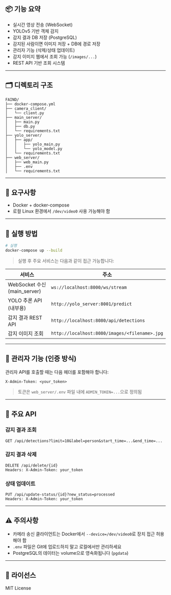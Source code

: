 ## 📦 기능 요약

- 실시간 영상 전송 (WebSocket)
- YOLOv5 기반 객체 감지
- 감지 결과 DB 저장 (PostgreSQL)
- 감지된 사람이면 이미지 저장 + DB에 경로 저장
- 관리자 기능 (삭제/상태 업데이트)
- 감지 이미지 웹에서 조회 가능 (`/images/...`)
- REST API 기반 조회 시스템

---

## 🗂️ 디렉토리 구조

```
FAIND/
├── docker-compose.yml
├── camera_client/
│   └── client.py
├── main_server/
│   ├── main.py
│   ├── db.py
│   └── requirements.txt
├── yolo_server/
│   ├── app/
│   │   ├── yolo_main.py
│   │   └── yolo_model.py
│   └── requirements.txt
├── web_server/
│   ├── web_main.py
│   ├── .env
│   └── requirements.txt
```

---

## 🧰 요구사항

- Docker + docker-compose
- 로컬 Linux 환경에서 `/dev/video0` 사용 가능해야 함

---

## 🚀 실행 방법

```bash
# 실행
docker-compose up --build
```

> 실행 후 주요 서비스는 다음과 같이 접근 가능합니다:

| 서비스 | 주소 |
|--------|------|
| WebSocket 수신 (main_server) | `ws://localhost:8000/ws/stream` |
| YOLO 추론 API (내부용) | `http://yolo_server:8001/predict` |
| 감지 결과 REST API | `http://localhost:8080/api/detections` |
| 감지 이미지 조회 | `http://localhost:8080/images/<filename>.jpg` |

---

## 🔐 관리자 기능 (인증 방식)

관리자 API를 호출할 때는 다음 헤더를 포함해야 합니다:

```http
X-Admin-Token: <your_token>
```

> 토큰은 `web_server/.env` 파일 내에 `ADMIN_TOKEN=...`으로 정의됨

---

## 📡 주요 API

### 감지 결과 조회
```http
GET /api/detections?limit=10&label=person&start_time=...&end_time=...
```

### 감지 결과 삭제
```http
DELETE /api/delete/{id}
Headers: X-Admin-Token: your_token
```

### 상태 업데이트
```http
PUT /api/update-status/{id}?new_status=processed
Headers: X-Admin-Token: your_token
```

---

## ⚠️ 주의사항

- 카메라 송신 클라이언트는 Docker에서 `--device=/dev/video0`로 장치 접근 허용해야 함
- `.env` 파일은 Git에 업로드하지 말고 로컬에서만 관리하세요
- PostgreSQL의 데이터는 volume으로 영속화됩니다 (`pgdata`)

---

## 📜 라이선스

MIT License
